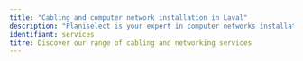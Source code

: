 ```yaml
---
title: "Cabling and computer network installation in Laval"
description: "Planiselect is your expert in computer networks installation in the city of Laval in Quebec. We specialize in cabling and networking equipment."
identifiant: services
titre: Discover our range of cabling and networking services
---
```

